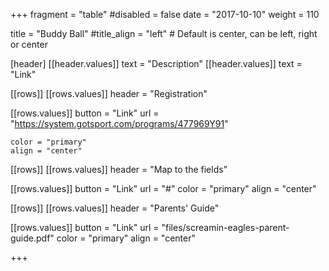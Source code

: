 +++
fragment = "table"
#disabled = false
date = "2017-10-10"
weight = 110

title = "Buddy Ball"
#title_align = "left" # Default is center, can be left, right or center

[header]
  [[header.values]]
    text = "Description"
  [[header.values]]
    text = "Link"

[[rows]]
  [[rows.values]]
    header = "Registration"

  [[rows.values]]
    button = "Link"
    url = "https://system.gotsport.com/programs/477969Y91"
    
    color = "primary"
    align = "center"

[[rows]]
  [[rows.values]]
    header = "Map to the fields"

  [[rows.values]]
    button = "Link"
    url = "#"
    color = "primary"
    align = "center"

[[rows]]
  [[rows.values]]
    header = "Parents' Guide"

  [[rows.values]]
    button = "Link"
    url = "files/screamin-eagles-parent-guide.pdf"
    color = "primary"
    align = "center"

+++
